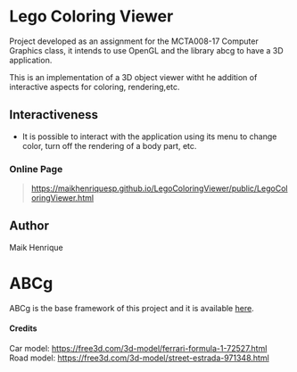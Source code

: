 # Lego Coloring Viewer
Project developed as an assignment for the MCTA008-17 Computer Graphics class, it intends to use OpenGL and the library abcg to have a 3D application.

<p>This is an implementation of a 3D object viewer witht he addition of interactive aspects for coloring, rendering,etc. </p>

## Interactiveness
 - It is possible to interact with the application using its menu to change color, turn off the rendering of a body part, etc.

### Online Page
> https://maikhenriquesp.github.io/LegoColoringViewer/public/LegoColoringViewer.html

## Author
<p>Maik Henrique</p>


# ABCg
ABCg is the base framework of this project and it is available [here](https://github.com/hbatagelo/abcg).

#### Credits
Car model: https://free3d.com/3d-model/ferrari-formula-1-72527.html  
Road model: https://free3d.com/3d-model/street-estrada-971348.html

